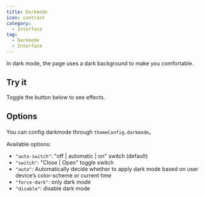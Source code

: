 ```yaml
---
title: Darkmode
icon: contrast
category:
  - Interface
tag:
  - Darkmode
  - Interface
---
```


In dark mode, the page uses a dark background to make you comfortable.

<!-- more -->

## Try it

Toggle the button below to see effects.

<!-- markdownlint-disable-->

<AppearanceSwitch />

<!-- markdownlint-restore -->

## Options

You can config darkmode through `themeConfig.darkmode`。

Available options:

- `"auto-switch"`: "off | automatic | on" switch (default)
- `"switch"`: "Close | Open" toggle switch
- `"auto"`: Automatically decide whether to apply dark mode based on user device’s color-scheme or current time
- `"force-dark"`: only dark mode
- `"disable"`: disable dark mode

<script setup lang="ts">
import AppearanceSwitch from '@theme-hope/module/outlook/components/AppearanceSwitch'
</script>
